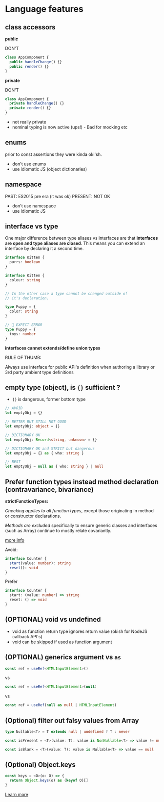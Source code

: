 # Language features

## class accessors

**public**

DON'T

```ts
class AppComponent {
  public handleChange() {}
  public render() {}
}
```

**private**

DON'T

```ts
class AppComponent {
  private handleChange() {}
  private render() {}
}
```

- not really private
- nominal typing is now active (ups!) - Bad for mocking etc

## enums

prior to const assertions they were kinda oki'sh.

- don't use enums
- use idiomatic JS (object dictionaries)

## namespace

PAST: ES2015 pre era (it was ok)
PRESENT: NOT OK

- don't use namespace
- use idiomatic JS

## interface vs type

One major difference between type aliases vs interfaces
are that **interfaces are open and type aliases are closed**.
This means you can extend an interface by declaring it
a second time.

```ts
interface Kitten {
  purrs: boolean
}

interface Kitten {
  colour: string
}

// In the other case a type cannot be changed outside of
// it's declaration.

type Puppy = {
  color: string
}

// 🚨 EXPECT ERROR
type Puppy = {
  toys: number
}
```

**interfaces cannot extends/define union types**

RULE OF THUMB:

Always use interface for public API's definition when authoring a library or 3rd party ambient type definitions

## empty type (object), is `{}` sufficient ?

- `{}` is dangerous, former bottom type

```ts
// AVOID
let emptyObj = {}

// BETTER BUT STILL NOT GOOD
let emptyObj: object = {}

// DICTIONARY OK
let emptyObj: Record<string, unknown> = {}

// DICTIONARY OK and STRICT but dangerous
let emptyObj = {} as { who: string }

// BEST
let emptyObj = null as { who: string } | null
```

## Prefer function types instead method declaration (contravariance, bivariance)

**strictFunctionTypes:**

_Checking applies to all function types_, except those originating in method or constructor declarations.

_Methods are excluded_ specifically to ensure generic classes and interfaces (such as Array<T>) continue to mostly relate covariantly.

[more info](https://stackoverflow.com/questions/51767338/what-is-the-benefit-of-using-strictfunctiontypes-in-typescript)

Avoid:

```ts
interface Counter {
  start(value: number): string
  reset(): void
}
```

Prefer

```ts
interface Counter {
  start: (value: number) => string
  reset: () => void
}
```

## (OPTIONAL) void vs undefined

- void as function return type ignores return value (okish for NodeJS callback API's)
- void can be skipped if used as function argument

## (OPTIONAL) generics argument vs `as`

```ts
const ref = useRef<HTMLInputElement>()
```

vs

```ts
const ref = useRef<HTMLInputElement>(null)
```

vs

```ts
const ref = useRef(null as null | HTMLInputElement)
```

## (Optional) filter out falsy values from Array

```ts
type Nullable<T> = T extends null | undefined ? T : never

const isPresent = <T>(value: T): value is NonNullable<T> => value != null

const isBlank = <T>(value: T): value is Nullable<T> => value == null
```

## (Optional) Object.keys

```ts
const keys = <O>(o: O) => {
  return Object.keys(o) as (keyof O)[]
}
```

[Learn more](https://stackoverflow.com/questions/55012174/why-doesnt-object-keys-return-a-keyof-type-in-typescript)
